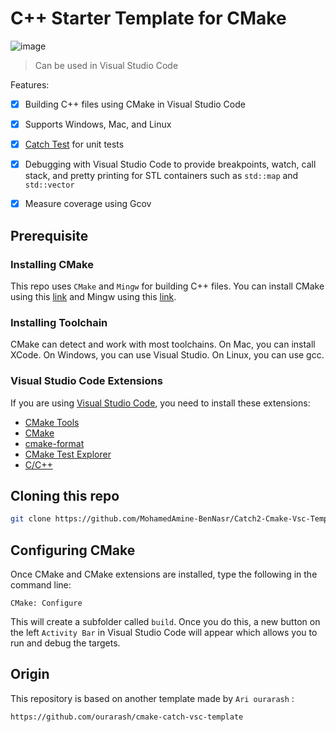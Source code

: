 # C++ Starter Template for CMake
![image](https://user-images.githubusercontent.com/32094503/106008548-b496de80-60b7-11eb-92d9-776748d76f25.png)

> Can be used in Visual Studio Code

Features:

- [x] Building C++ files using CMake in Visual Studio Code
- [x] Supports Windows, Mac, and Linux
- [x] [Catch Test](https://github.com/catchorg/Catch2) for unit tests
- [x] Debugging with Visual Studio Code to provide breakpoints, watch, call stack, and pretty printing for STL containers such as `std::map` and `std::vector`
- [x] Measure coverage using Gcov


## Prerequisite

### Installing CMake

This repo uses `CMake` and `Mingw` for building C++ files.
You can install CMake using this [link](https://cmake.org/download/) and Mingw using this [link](http://mingw-w64.org/doku.php/download).

### Installing Toolchain

CMake can detect and work with most toolchains. On Mac, you can install XCode. On Windows, you can use Visual Studio. On Linux, you can use gcc.

### Visual Studio Code Extensions
If you are using [Visual Studio Code](https://code.visualstudio.com/), you need to install these extensions:
- [CMake Tools](https://marketplace.visualstudio.com/items?itemName=ms-vscode.cmake-tools)
- [CMake](https://marketplace.visualstudio.com/items?itemName=twxs.cmake)
- [cmake-format](https://marketplace.visualstudio.com/items?itemName=cheshirekow.cmake-format)
- [CMake Test Explorer](https://marketplace.visualstudio.com/items?itemName=fredericbonnet.cmake-test-adapter)
- [C/C++](https://marketplace.visualstudio.com/items?itemName=ms-vscode.cpptools)


## Cloning this repo

```bash
git clone https://github.com/MohamedAmine-BenNasr/Catch2-Cmake-Vsc-Template.git
```

## Configuring CMake
Once CMake and CMake extensions are installed, type the following in the command line:

`CMake: Configure`

This will create a subfolder called `build`. Once you do this, a new button on the left `Activity Bar` in Visual Studio Code will appear which allows you to run and debug the targets.


## Origin

This repository is based on another template made by `Ari ourarash` :

```bash
https://github.com/ourarash/cmake-catch-vsc-template
```